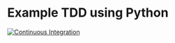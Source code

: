 # Example TDD using Python

[![Continuous Integration](https://github.com/darklordace/example-tdd/actions/workflows/ci.yml/badge.svg)](https://github.com/darklordace/example-tdd/actions/workflows/ci.yml)